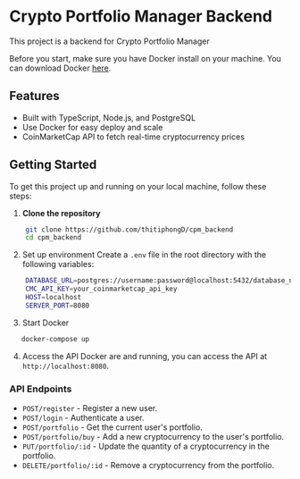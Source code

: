 # Crypto Portfolio Manager Backend

This project is a backend for Crypto Portfolio Manager

Before you start, make sure you have Docker install on your machine. You can download Docker [here](https://www.docker.com/get-started).

## Features

- Built with TypeScript, Node.js, and PostgreSQL
- Use Docker for easy deploy and scale
- CoinMarketCap API to fetch real-time cryptocurrency prices

## Getting Started

To get this project up and running on your local machine, follow these steps:

1. **Clone the repository**

```bash
    git clone https://github.com/thitiphongD/cpm_backend
    cd cpm_backend
```

2. Set up environment
   Create a `.env` file in the root directory with the following variables:

```bash
    DATABASE_URL=postgres://username:password@localhost:5432/database_name
    CMC_API_KEY=your_coinmarketcap_api_key
    HOST=localhost
    SERVER_PORT=8080
```

3. Start Docker

```bash
   docker-compose up
```

4. Access the API
   Docker are and running, you can access the API at `http://localhost:8080`.

### API Endpoints

- `POST/register` - Register a new user.
- `POST/login` - Authenticate a user.
- `POST/portfolio` - Get the current user's portfolio.
- `POST/portfolio/buy` - Add a new cryptocurrency to the user's portfolio.
- `PUT/portfolio/:id` - Update the quantity of a cryptocurrency in the
  portfolio.
- `DELETE/portfolio/:id` - Remove a cryptocurrency from the portfolio.
